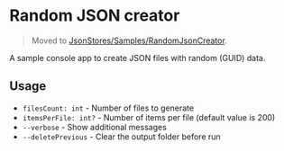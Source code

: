 # Random JSON creator

>Moved to [JsonStores/](https://github.com/augustocb23/json-stores)[Samples/](https://github.com/augustocb23/json-stores/tree/master/Samples)[RandomJsonCreator](https://github.com/augustocb23/json-stores/tree/master/Samples/RandomJsonCreator).

A sample console app to create JSON files with random (GUID) data.

## Usage

- `filesCount: int` - Number of files to generate
- `itemsPerFile: int?` - Number of items per file (default value is 200)
- `--verbose` - Show additional messages
- `--deletePrevious` - Clear the output folder before run
